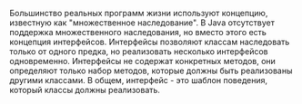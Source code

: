 Большинство реальных программ жизни используют концепцию, известную как "множественное наследование". В Java отсутствует поддержка множественного наследования, но вместо этого есть концепция интерфейсов. Интерфейсы позволяют классам наследовать только от одного предка, но реализовать несколько интерфейсов одновременно. Интерфейсы не содержат конкретных методов, они определяют только набор методов, которые должны быть реализованы другими классами. В общем, интерфейс - это шаблон поведения, который классы должны реализовать.
